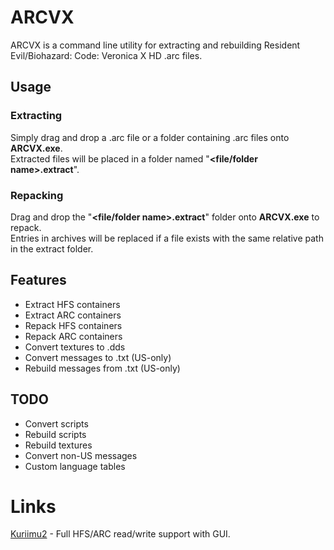 ﻿# ARCVX

ARCVX is a command line utility for extracting and rebuilding Resident Evil/Biohazard: Code: Veronica X HD .arc files.

## Usage

### Extracting

Simply drag and drop a .arc file or a folder containing .arc files onto **ARCVX.exe**.<br>
Extracted files will be placed in a folder named "**\<file/folder name\>.extract**".

### Repacking

Drag and drop the "**\<file/folder name\>.extract**" folder onto **ARCVX.exe** to repack.<br>
Entries in archives will be replaced if a file exists with the same relative path in the extract folder.

## Features

- Extract HFS containers
- Extract ARC containers
- Repack HFS containers
- Repack ARC containers
- Convert textures to .dds
- Convert messages to .txt (US-only)
- Rebuild messages from .txt (US-only)

## TODO

- Convert scripts
- Rebuild scripts
- Rebuild textures
- Convert non-US messages
- Custom language tables

# Links

[Kuriimu2](https://github.com/FanTranslatorsInternational/Kuriimu2) - Full HFS/ARC read/write support with GUI.
